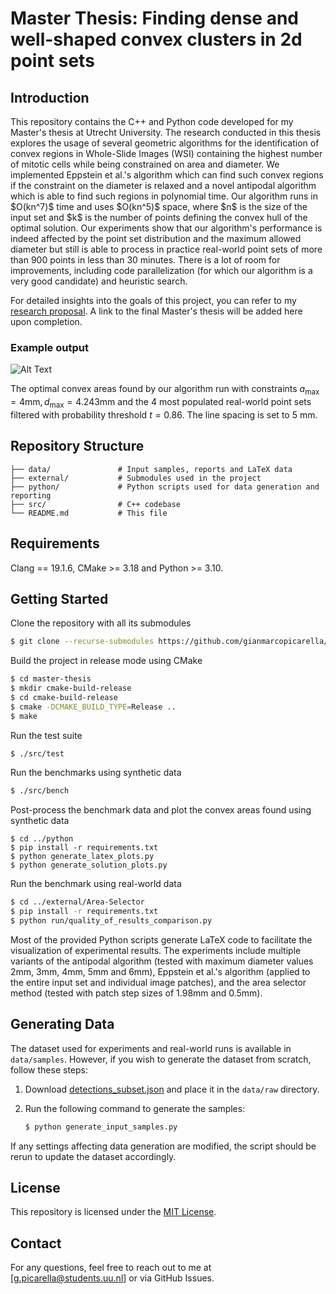 # Master Thesis: Finding dense and well-shaped convex clusters in 2d point sets

## Introduction

This repository contains the C++ and Python code developed for my Master's thesis at Utrecht University. The research conducted in this thesis explores the usage of several geometric algorithms for the identification of convex regions in Whole-Slide Images (WSI) containing the highest number of mitotic cells while being constrained on area and diameter. We implemented Eppstein et al.'s algorithm which can find such convex regions if the constraint on the diameter is relaxed and a novel antipodal algorithm which is able to find such regions in polynomial time. Our algorithm runs in \$O(kn^7)\$ time and uses \$O(kn^5)\$ space, where \$n\$ is the size of the input set and \$k\$ is the number of points defining the convex hull of the optimal solution. Our experiments show that our algorithm's performance is indeed affected by the point set distribution and the maximum allowed diameter but still is able to process in practice real-world point sets of more than 900 points in less than 30 minutes. There is a lot of room for improvements, including code parallelization (for which our algorithm is a very good candidate) and heuristic search.

For detailed insights into the goals of this project, you can refer to my [research proposal](https://github.com/gianmarcopicarella/master-thesis/blob/cd705a7bf150f72d711a044cddcb1203e70f860c/data/research_proposal_gianmarcopicarella.pdf). A link to the final Master's thesis will be added here upon completion.

### Example output
![Alt Text](https://github.com/gianmarcopicarella/master-thesis/blob/59369825b71c7e77b649cc473bb48df3fcedce0f/data/example_areas.png)

The optimal convex areas found by our algorithm run with constraints $a_{\text{max}}=4\text{mm}, d_{\text{max}}=4.243\text{mm}$ and the $4$ most populated real-world point sets filtered with probability threshold $t=0.86$. The line spacing is set to $5$ $\text{mm}$.

## Repository Structure

```
├── data/               # Input samples, reports and LaTeX data
├── external/           # Submodules used in the project
├── python/             # Python scripts used for data generation and reporting
├── src/                # C++ codebase 
└── README.md           # This file
```

## Requirements

Clang == 19.1.6, CMake >= 3.18 and Python >= 3.10.

## Getting Started

Clone the repository with all its submodules

```sh
$ git clone --recurse-submodules https://github.com/gianmarcopicarella/master-thesis.git
```

Build the project in release mode using CMake

```sh
$ cd master-thesis
$ mkdir cmake-build-release
$ cd cmake-build-release
$ cmake -DCMAKE_BUILD_TYPE=Release ..
$ make
```

Run the test suite

```sh
$ ./src/test
```

Run the benchmarks using synthetic data
```bash
$ ./src/bench
```

Post-process the benchmark data and plot the convex areas found using synthetic data

```
$ cd ../python
$ pip install -r requirements.txt
$ python generate_latex_plots.py
$ python generate_solution_plots.py
```

Run the benchmark using real-world data
```bash
$ cd ../external/Area-Selector
$ pip install -r requirements.txt
$ python run/quality_of_results_comparison.py
```

Most of the provided Python scripts generate LaTeX code to facilitate the visualization of experimental results. The experiments include multiple variants of the antipodal algorithm (tested with maximum diameter values 2mm, 3mm, 4mm, 5mm and 6mm), Eppstein et al.'s algorithm (applied to the entire input set and individual image patches), and the area selector method (tested with patch step sizes of 1.98mm and 0.5mm).

## Generating Data

The dataset used for experiments and real-world runs is available in `data/samples`. However, if you wish to generate the dataset from scratch, follow these steps:

1. Download [detections_subset.json](https://drive.google.com/file/d/1aHM7tw1oLBKeqv6VaCwpLoY8x4KPVu5i/view?usp=drive_link) and place it in the `data/raw` directory.
2. Run the following command to generate the samples:

   ```bash
   $ python generate_input_samples.py
   ```

If any settings affecting data generation are modified, the script should be rerun to update the dataset accordingly.

## License

This repository is licensed under the [MIT License](LICENSE).

## Contact

For any questions, feel free to reach out to me at [[g.picarella@students.uu.nl](mailto\:g.picarella@students.uu.nl)] or via GitHub Issues.
